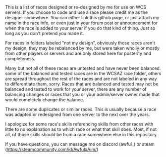 This is a list of races designed or re-designed by me for use on WCS servers. If you choose to code and use a race please credit me as the designer somewhere. You can either link this github page, or just attach my name in the race info, or even just in your forum post or announcement for when the race is added to your server if you do that kind of thing. Just so long as you don't pretend you made it.

For races in folders labeled "not my design", obviously those races aren't my design, they may be rebalanced by me, but were taken wholly or mostly from other players or servers and are only stored here for posterity and completeness.

Many but not all of these races are untested and have never been balanced. some of the balanced and tested races are in the WCSAZ race folder, others are spread throughout the rest of the races and are not labeled in any way to differentiate them, sorry. Races that are balanced and tested may not be balanced and tested to work for your server, there are any number of balancing changes or races that you or your admin/server owner made that would completely change the balance.

There are some duplicates or similar races. This is usually because a race was adapted or redesigned from one server to the next over the years.

I apologize for some race's skills referencing skills from other races with little to no explanation as to which race or what that skill does. Most, if not all, of those skills should be from a race somewhere else in this repository.

If you have questions, you can message me on discord (awful_) or steam (https://steamcommunity.com/id/AwfulxAim/)
